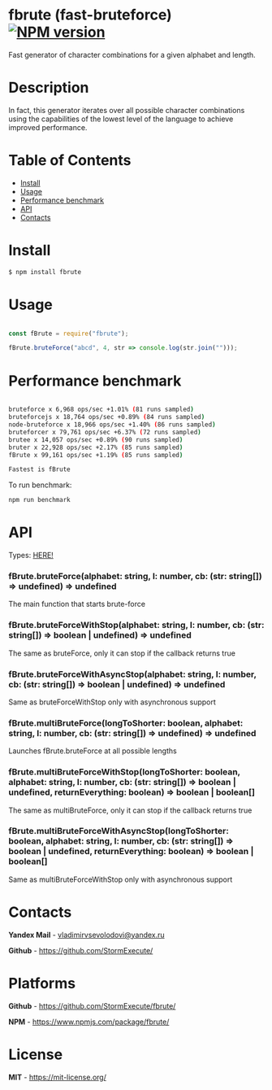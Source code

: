 # fbrute (fast-bruteforce) [![NPM version][npm-image]][npm-url]

Fast generator of character combinations for a given alphabet and length.

# Description

In fact, this generator iterates over all possible character combinations using the capabilities of the lowest level of the language to achieve improved performance.

# Table of Contents

* [Install](#install)
* [Usage](#usage)
* [Performance benchmark](#benchmark)
* [API](#api)
* [Contacts](#contacts)

<div id='install'></div>

# Install

```bash
$ npm install fbrute
```

<div id='usage'></div>

# Usage

```javascript

const fBrute = require("fbrute");

fBrute.bruteForce("abcd", 4, str => console.log(str.join("")));

```

<div id='benchmark'></div>

# Performance benchmark

```bash

bruteforce x 6,968 ops/sec +1.01% (81 runs sampled)
bruteforcejs x 18,764 ops/sec +0.89% (84 runs sampled)
node-bruteforce x 18,966 ops/sec +1.40% (86 runs sampled)
bruteforcer x 79,761 ops/sec +6.37% (72 runs sampled)
brutee x 14,057 ops/sec +0.89% (90 runs sampled)
bruter x 22,928 ops/sec +2.17% (85 runs sampled)
fBrute x 99,161 ops/sec +1.19% (85 runs sampled)

Fastest is fBrute

```

To run benchmark:

```bash
npm run benchmark
```

<div id='api'></div>

# API

Types: [HERE!](https://github.com/StormExecute/fbrute/blob/master/index.d.ts)

### fBrute.bruteForce(alphabet: string, l: number, cb: (str: string[]) => undefined) => undefined
The main function that starts brute-force

### fBrute.bruteForceWithStop(alphabet: string, l: number, cb: (str: string[]) => boolean | undefined) => undefined
The same as bruteForce, only it can stop if the callback returns true

### fBrute.bruteForceWithAsyncStop(alphabet: string, l: number, cb: (str: string[]) => boolean | undefined) => undefined
Same as bruteForceWithStop only with asynchronous support

### fBrute.multiBruteForce(longToShorter: boolean, alphabet: string, l: number, cb: (str: string[]) => undefined) => undefined
Launches fBrute.bruteForce at all possible lengths

### fBrute.multiBruteForceWithStop(longToShorter: boolean, alphabet: string, l: number, cb: (str: string[]) => boolean | undefined, returnEverything: boolean) => boolean | boolean[]
The same as multiBruteForce, only it can stop if the callback returns true

### fBrute.multiBruteForceWithAsyncStop(longToShorter: boolean, alphabet: string, l: number, cb: (str: string[]) => boolean | undefined, returnEverything: boolean) => boolean | boolean[]
Same as multiBruteForceWithStop only with asynchronous support

<div id='contacts'></div>

# Contacts

**Yandex Mail** - vladimirvsevolodovi@yandex.ru

**Github** - https://github.com/StormExecute/

# Platforms

**Github** - https://github.com/StormExecute/fbrute/

**NPM** - https://www.npmjs.com/package/fbrute/

# License

**MIT** - https://mit-license.org/

[npm-url]: https://www.npmjs.com/package/fbrute
[npm-image]: https://img.shields.io/npm/v/fbrute.svg